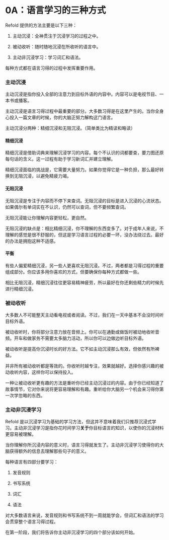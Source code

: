 # 0A：语言学习的三种方式

Refold 提供的方法主要是以下三种：

1. 主动沉浸：全神贯注于沉浸学习的过程之中。

2. 被动收听：随时随地沉浸在所收听的语言中。

3. 主动非沉浸学习：学习词汇和语法。

每种方式都在语言习得的过程中发挥重要作用。

### 主动沉浸

主动沉浸是指你投入全部的注意力到目标外语的内容中。内容可以是电视节目、一本书或播客。

主动沉浸是语言习得过程中最重要的部分。大多数习得是在这里产生的。当你全身心投入一篇文章的时候，你的大脑正努力解构这门语言。

主动沉浸分两种：精细沉浸和无阻沉浸。（简单类比为精读和略读）

#### 精细沉浸

精细沉浸是借助词典来理解沉浸学习的内容。每个不认识的词都要查，要力图还原每句话的含义。这一过程有助于学习新词汇并建立理解。

精细沉浸面临的挑战是，它需要大量努力。如果你觉得它是一种负担，那么最好转换到无阻沉浸，以避免精疲力竭。

#### 无阻沉浸

无阻沉浸是专注于内容而不停下来查词。无阻沉浸的目标是进入沉浸的心流状态。如果偶尔有单词实在不认识，仍然可以查词，但不要频繁查词。

无阻沉浸能让你理解内容更轻松，更自然。

无阻沉浸的缺点是：相比精细沉浸，你不理解的东西变多了。对于成年人来说，不理解的感觉是很不舒服的，但这是学习语言过程的必要一环，没办法绕过去。最好的办法是拥抱这种不适感。

#### 平衡

有些人偏爱精细沉浸，另一些人更喜欢无阻沉浸。不过，两者都是习得过程的重要组成部分。你应该多用你喜欢的方式，但要确保你每种方式都做一些。

相比无阻沉浸，精细沉浸往往更容易精神疲劳，所以最好在你还剩些精力的时候先进行精细沉浸。

### 被动收听

大多数人不可能整天主动看电视或者阅读。不过，我们在一天中基本不会没时间听目标外语。

被动收听时，你将部分注意力放在音频上。你可以在通勤或做饭时被动地收听音频。开车和做家务不需要太多脑力活动，所以你可以边做边听目标外语。

被动收听是提高你沉浸时长的好方法。它不如主动沉浸那么有效，但依然有所裨益。

并非所有被动收听都是等效的。你收听时越专注，效果就越好。选择你感兴趣的被动收听内容，这样你可以保持投入。

一种让被动收听更有趣的方法是重听你已经主动沉浸过的内容。由于你已经知道了故事情节，它对你来说将更容易理解和有趣。重听给你大脑另一个机会来习得你第一次学忽略的东西。

### 主动非沉浸学习

Refold 是以沉浸学习为基础的学习方法，但这并不意味着我们只推荐沉浸式学习。主动非沉浸学习是指你花时间学习**关于**你目标语言的知识，以使你的沉浸材料更容易被理解。

当你理解你所沉浸内容的意义时，语言习得就发生了。主动非沉浸学习使得你的大脑获得额外的信息去理解那些句子的意义。

每种语言有四部分要学习：

1. 发音规则

2. 书写系统

3. 词汇

4. 语法

对大多数语言来说，发音规则和书写系统不到一周就能学会，但词汇和语法的学习会贯穿整个语言习得过程。

在第一阶段，我们将告诉你主动非沉浸学习的四个部分该如何开始。